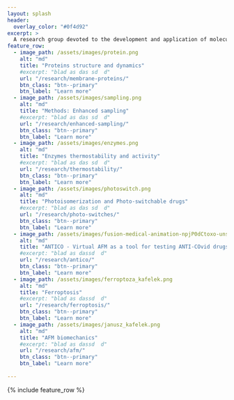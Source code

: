 ```yaml
---
layout: splash
header:
  overlay_color: "#0f4d92"
excerpt: >
  A research group devoted to the development and application of molecular simulation methods for investigating biophysical systems. Located in the Institute of Physics, Nicolaus Copernicus University, Toruń, Poland.
feature_row:
  - image_path: /assets/images/protein.png
    alt: "md"
    title: "Proteins structure and dynamics"
    #excerpt: "blad as das sd  d"
    url: "/research/membrane-proteins/"
    btn_class: "btn--primary"
    btn_label: "Learn more"
  - image_path: /assets/images/sampling.png
    alt: "md"
    title: "Methods: Enhanced sampling"
    #excerpt: "blad as das sd  d"
    url: "/research/enhanced-sampling/"
    btn_class: "btn--primary"
    btn_label: "Learn more"
  - image_path: /assets/images/enzymes.png
    alt: "md"
    title: "Enzymes thermostability and activity"
    #excerpt: "blad as das sd  d"
    url: "/research/thermostability/"
    btn_class: "btn--primary"
    btn_label: "Learn more"
  - image_path: /assets/images/photoswitch.png
    alt: "md"
    title: "Photoisomerization and Photo-switchable drugs"
    #excerpt: "blad as das sd  d"
    url: "/research/photo-switches/"
    btn_class: "btn--primary"
    btn_label: "Learn more"
  - image_path: /assets/images/fusion-medical-animation-npjP0dCtoxo-unsplash.jpg
    alt: "md"
    title: "ANTICO - Virtual AFM as a tool for testing ANTI-COvid drugs"
    #excerpt: "blad as dassd  d"
    url: "/research/antico/"
    btn_class: "btn--primary"
    btn_label: "Learn more"
  - image_path: /assets/images/ferroptoza_kafelek.png
    alt: "md"
    title: "Ferroptosis"
    #excerpt: "blad as dassd  d"
    url: "/research/ferroptosis/"
    btn_class: "btn--primary"
    btn_label: "Learn more"
  - image_path: /assets/images/janusz_kafelek.png
    alt: "md"
    title: "AFM biomechanics"
    #excerpt: "blad as dassd  d"
    url: "/research/afm/"
    btn_class: "btn--primary"
    btn_label: "Learn more"
    
---
```


{% include feature_row %}
